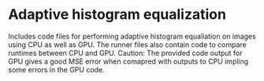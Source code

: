 # Adaptive histogram equalization

Includes code files for performing adaptive histogram equaliation on images using CPU as well as GPU. The runner files also contain code to compare runtimes between CPU and GPU. Caution: The provided code output for GPU gives a good MSE error when comapred with outputs to CPU impling some errors in the GPU code.
